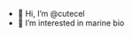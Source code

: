 - 👋 Hi, I’m @cutecel
- 👀 I’m interested in marine bio




<!---
cutecel/cutecel is a ✨ special ✨ repository because its `README.md` (this file) appears on your GitHub profile.
You can click the Preview link to take a look at your changes.
--->
